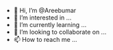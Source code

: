 - 👋 Hi, I’m @Areebumar
- 👀 I’m interested in ...
- 🌱 I’m currently learning ...
- 💞️ I’m looking to collaborate on ...
- 📫 How to reach me ...

<!---
Areebumar/Areebumar is a ✨ special ✨ repository because its `README.md` (this file) appears on your GitHub profile.
You can click the Preview link to take a look at your changes.
--->
